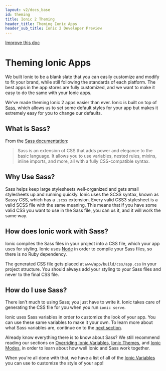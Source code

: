 ```yaml
---
layout: v2/docs_base
id: theming
title: Ionic 2 Theming
header_title: Theming Ionic Apps
header_sub_title: Ionic 2 Developer Preview
---
```

<div class="improve-docs">
  <a href='https://github.com/driftyco/ionic-site/edit/ionic2/docs/v2/theming/index.md'>
    Improve this doc
  </a>
</div>

<h1 class="title">Theming Ionic Apps</h1>

We built Ionic to be a blank slate that you can easily customize and modify to fit your brand, while
still following the standards of each platform. The best apps in the app stores are fully customized, and we want to make it easy to do the same with your Ionic apps.

We've made theming Ionic 2 apps easier than ever. Ionic is built on top of [Sass](../../what-is/#sass), which allows us to set some default styles for your app but makes it extremely easy for you to change our defaults.

## What is Sass?

From the [Sass documentation](http://sass-lang.com/documentation/file.SASS_REFERENCE.html):

> Sass is an extension of CSS that adds power and elegance to the basic language. It allows you to use variables, nested rules, mixins, inline imports, and more, all with a fully CSS-compatible syntax.

## Why Use Sass?

Sass helps keep large stylesheets well-organized and gets small stylesheets up and running quickly. Ionic uses the SCSS syntax, known as Sassy CSS, which has a `.scss` extension. Every valid CSS3 stylesheet is a valid SCSS file with the same meaning. This means that if you have some valid CSS you want to use in the Sass file, you can us it, and it will work the same way.

## How does Ionic work with Sass?

Ionic compiles the Sass files in your project into a CSS file, which your app uses for styling. Ionic uses [Node](../../what-is/#node) in order to compile your Sass files, so there is no Ruby dependency.

The generated CSS file gets placed at `www/app/build/css/app.css` in your project structure. You should always add your styling to your Sass files and never to the final CSS file.

## How do I use Sass?

There isn't much to using Sass; you just have to write it. Ionic takes care of generating the CSS file for you when you run `ionic serve`.

Ionic uses Sass variables in order to customize the look of your app. You can use these same variables to make it your own. To learn more about what Sass variables are, continue on to the [next section](./sass-variables/).

Already know everything there is to know about Sass? We still recommend reading our sections on [Overriding Ionic Variables](./overriding-ionic/), [Ionic Themes](./ionic-themes/), and [Ionic Modes](./ionic-modes/), in order to learn about how well Ionic and Sass work together.

When you're all done with that, we have a list of all of the [Ionic Variables](./ionic-variables/) you can use to customize the style of your app!
